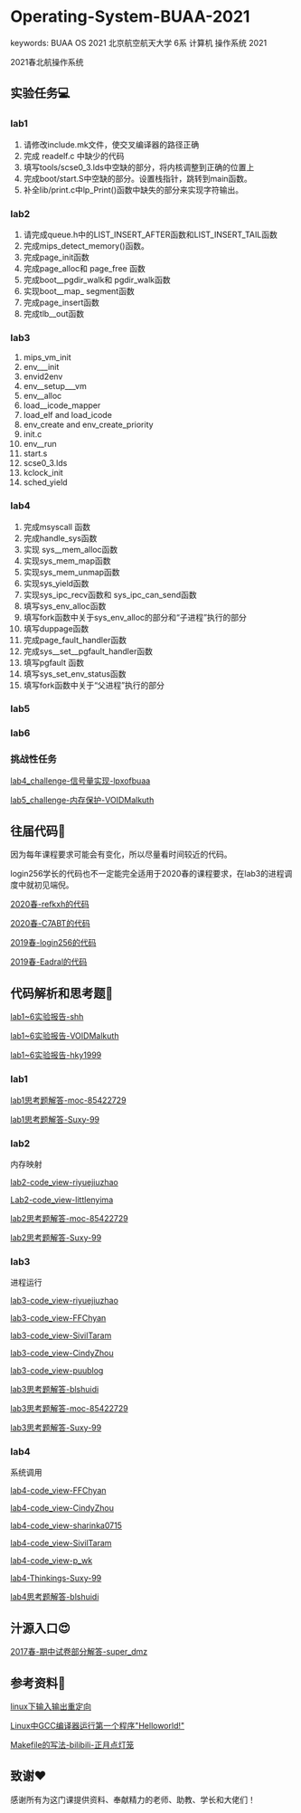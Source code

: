 # Operating-System-BUAA-2021

keywords: BUAA OS 2021 北京航空航天大学 6系 计算机 操作系统 2021

2021春北航操作系统

## 实验任务💻

### lab1

1. 请修改include.mk文件，使交叉编译器的路径正确
2. 完成 readelf.c 中缺少的代码
3. 填写tools/scse0_3.lds中空缺的部分，将内核调整到正确的位置上
4. 完成boot/start.S中空缺的部分。设置栈指针，跳转到main函数。
5. 补全lib/print.c中lp_Print()函数中缺失的部分来实现字符输出。

### lab2

1. 请完成queue.h中的LIST_INSERT_AFTER函数和LIST_INSERT_TAIL函数
2. 完成mips_detect_memory()函数。
3. 完成page_init函数
4. 完成page_alloc和 page_free 函数
5. 完成boot__pgdir_walk和 pgdir_walk函数
6. 实现boot__map_ segment函数
7. 完成page_insert函数
8. 完成tlb__out函数

### lab3

1. mips_vm_init
2. env___init
3. envid2env
4. env__setup___vm
5. env__alloc
6. load__icode_mapper
7. load_elf and load_icode
8. env_create and env_create_priority
9. init.c
10. env__run
11. start.s
12. scse0_3.lds
13. kclock_init
14. sched_yield

### lab4

1. 完成msyscall 函数
2. 完成handle_sys函数
3. 实现 sys__mem_alloc函数
4. 实现sys_mem_map函数
5. 实现sys_mem_unmap函数
6. 实现sys_yield函数
7. 实现sys_ipc_recv函数和 sys_ipc_can_send函数
8. 填写sys_env_alloc函数
9. 填写fork函数中关于sys_env_alloc的部分和“子进程”执行的部分
10. 填写duppage函数
11. 完成page_fault_handler函数
12. 完成sys__set__pgfault_handler函数
13. 填写pgfault 函数
14. 填写sys_set_env_status函数
15. 填写fork函数中关于“父进程”执行的部分

### lab5

### lab6

### 挑战性任务

[lab4_challenge-信号量实现-lpxofbuaa](https://github.com/lpxofbuaa/BUAA_OS_2019/tree/lab4-challenge)

[lab5_challenge-内存保护-VOIDMalkuth](https://github.com/VOIDMalkuth/BUAA_OS_2019_Code/tree/master/Lab5-Challenge)

## 往届代码💩

因为每年课程要求可能会有变化，所以尽量看时间较近的代码。

login256学长的代码也不一定能完全适用于2020春的课程要求，在lab3的进程调度中就初见端倪。

[2020春-refkxh的代码](https://github.com/refkxh/BUAA_OS_2020Spring)

[2020春-C7ABT的代码](https://github.com/C7ABT/BUAA_OS_2020/tree/master)

[2019春-login256的代码](https://github.com/login256/BUAA-OS-2019)

[2019春-Eadral的代码](https://github.com/Eadral/BUAA_OS_2019)

## 代码解析和思考题🧠

[lab1~6实验报告-shh](https://github.com/shh2000/BUAA-OS-2019/tree/master/%E5%AE%9E%E9%AA%8C%E6%8A%A5%E5%91%8A)

[lab1~6实验报告-VOIDMalkuth](https://github.com/VOIDMalkuth/BUAA_OS_2019_Code/tree/master/%E5%AE%9E%E9%AA%8C%E6%8A%A5%E5%91%8A)

[lab1~6实验报告-hky1999](https://github.com/hky1999/BUAA_OS_Files/tree/master/%E5%AE%9E%E9%AA%8C%E6%8A%A5%E5%91%8A)

### lab1

[lab1思考题解答-moc-85422729](https://www.cnblogs.com/moc-85422729/p/xwc_os_lab1.html)

[lab1思考题解答-Suxy-99](https://www.cnblogs.com/Suxy-99/p/12592665.html)

### lab2

内存映射

[lab2-code_view-riyuejiuzhao](https://blog.csdn.net/riyuejiuzhao/article/details/105198758)

[Lab2-code_view-littlenyima](https://www.cnblogs.com/littlenyima/p/12764653.html)

[lab2思考题解答-moc-85422729](https://www.cnblogs.com/moc-85422729/p/xwc_os_lab2.html)

[lab2思考题解答-Suxy-99](https://www.cnblogs.com/Suxy-99/p/12716863.html)

### lab3

进程运行

[lab3-code_view-riyuejiuzhao](https://blog.csdn.net/riyuejiuzhao/article/details/105550324?)

[lab3-code_view-FFChyan](https://blog.csdn.net/qq_36740940/article/details/89198569)

[lab3-code_view-SivilTaram](https://www.cnblogs.com/SivilTaram/p/oslab3.html)

[lab3-code_view-CindyZhou](https://www.cnblogs.com/CindyZhou/p/12852837.html)

[lab3-code_view-puublog](https://www.cnblogs.com/puublog/p/10707188.html)

[lab3思考题解答-blshuidi](https://www.cnblogs.com/blshuidi/p/13563390.html)

[lab3思考题解答-moc-85422729](https://www.cnblogs.com/moc-85422729/p/xwc_os_lab3.html)

[lab3思考题解答-Suxy-99](https://www.cnblogs.com/Suxy-99/p/12969157.html)

### lab4

系统调用

[lab4-code_view-FFChyan](https://blog.csdn.net/qq_36740940/article/details/89523911)

[lab4-code_view-CindyZhou](https://www.cnblogs.com/CindyZhou/p/12858468.html)

[lab4-code_view-sharinka0715](https://www.cnblogs.com/sharinka0715/p/10776860.html)

[lab4-code_view-SivilTaram](https://www.cnblogs.com/SivilTaram/p/os_lab4.html)

[lab4-code_view-p_wk](https://www.cnblogs.com/p-wk/p/13183479.html)

[lab4-Thinkings-Suxy-99](https://www.cnblogs.com/Suxy-99/p/12969200.html)

[lab4思考题解答-blshuidi](https://www.cnblogs.com/blshuidi/p/13563405.html)

## 汁源入口😍

[2017春-期中试卷部分解答-super_dmz](https://blog.csdn.net/super_dmz/article/details/91351313)

## 参考资料📕

[linux下输入输出重定向](https://blog.csdn.net/hongkangwl/article/details/21000703)

[Linux中GCC编译器运行第一个程序"Helloworld!"](https://blog.csdn.net/wangdd_199326/article/details/77842798)

[Makefile的写法-bilibili-正月点灯笼](https://www.bilibili.com/video/BV1Mx411m7fm)

## 致谢❤

感谢所有为这门课提供资料、奉献精力的老师、助教、学长和大佬们！
